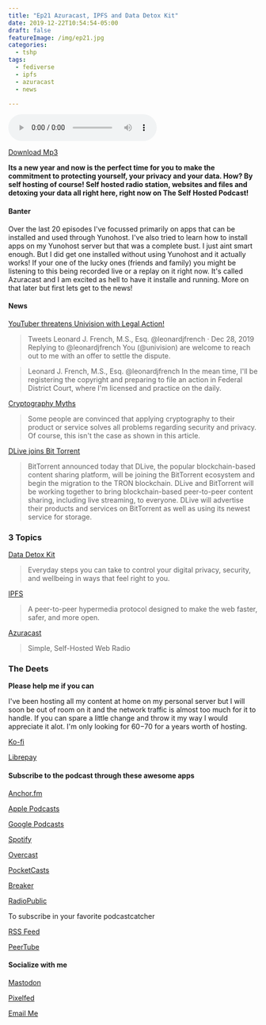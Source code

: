 ```yaml
---
title: "Ep21 Azuracast, IPFS and Data Detox Kit"
date: 2019-12-22T10:54:54-05:00
draft: false
featureImage: /img/ep21.jpg 
categories:
  - tshp
tags:
  - fediverse
  - ipfs
  - azuracast
  - news

---
```


<audio controls>
    <source src="https://archive.org/download/tshp-Ep21/tshp-Ep21.mp3">
    </audio>

[Download Mp3](https://archive.org/download/tshp-Ep21/tshp-Ep21.mp3) 

**Its a new year and now is the perfect time for you to make the commitment to protecting yourself, your privacy and your data. How? By self hosting of course! Self hosted radio station, websites and files and detoxing your data all right here, right now on The Self Hosted Podcast!**

#### Banter
Over the last 20 episodes I've focussed primarily on apps that can be installed and used through Yunohost. I've also tried to learn how to install apps on my Yunohost server but that was a complete bust. I just aint smart enough. But I did get one installed without using Yunohost and it actually works! If your one of the lucky ones (friends and family) you might be listening to this being recorded live or a replay on it right now. It's called Azuracast and I am excited as hell to have it installe and running. More on that later but first lets get to the news!
#### News
[YouTuber threatens Univision with Legal Action!](https://reclaimthenet.org/leonard-french-univsion-dmca-copyright/)

>Tweets
Leonard J. French, M.S., Esq. @leonardjfrench
 · Dec 28, 2019
Replying to @leonardjfrench
You (@univision) are welcome to reach out to me with an offer to settle the dispute.

>Leonard J. French, M.S., Esq. @leonardjfrench
In the mean time, I'll be registering the copyright and preparing to file an action in Federal District Court, where I'm licensed and practice on the daily.

[Cryptography Myths](https://infosec-handbook.eu/blog/crypto-myths/)

>Some people are convinced that applying cryptography to their product or service solves all problems regarding security and privacy. Of course, this isn't the case as shown in this article.

[DLive joins Bit Torrent](https://community.dlive.tv/2019/12/30/dlive-joins-bittorrent-ecosystem-and-begins-migration-to-tron-blockchain/)

>BitTorrent announced today that DLive, the popular blockchain-based content sharing platform, will be joining the BitTorrent ecosystem and begin the migration to the TRON blockchain. DLive and BitTorrent will be working together to bring blockchain-based peer-to-peer content sharing, including live streaming, to everyone. DLive will advertise their products and services on BitTorrent as well as using its newest service for storage.
### 3 Topics
[Data Detox Kit](https://datadetoxkit.org/en/home)

>Everyday steps you can take to control your digital privacy, security, and wellbeing in ways that feel right to you.

[IPFS](https://ipfs.io)

>A peer-to-peer hypermedia protocol designed to make the web faster, safer, and more open.

[Azuracast](https://www.azuracast.com/)

>Simple, Self-Hosted Web Radio 

### The Deets
**Please help me if you can**

I've been hosting all my content at home on my personal server but I will soon be out of room on it and the network traffic is almost too much for it to handle. If you can spare a little change and throw it my way I would appreciate it alot. I'm only looking for $60-$70 for a years worth of hosting.

[Ko-fi](https://ko-fi.com/F2F212XG4)

[Librepay](https://liberapay.com/UnkleBonehead/donate) 
#### Subscribe to the podcast through these awesome apps
[Anchor.fm](https://anchor.fm/tshp) 

[Apple Podcasts](https://podcasts.apple.com/us/podcast/the-self-hosted-podcast/id1475373050?uo=4)

[Google Podcasts](https://www.google.com/podcasts?feed=aHR0cHM6Ly9hbmNob3IuZm0vcy9kMTY2MzljL3BvZGNhc3QvcnNz) 

[Spotify](https://open.spotify.com/show/74hCRKAt2WcjbUzaI2sEwS)

[Overcast](https://overcast.fm/itunes1475373050/the-self-hosted-podcast) 

[PocketCasts](https://pca.st/95Qa) 

[Breaker](https://www.breaker.audio/the-self-hosted-podcast) 

[RadioPublic](https://radiopublic.com/the-self-hosted-podcast-6pV35L)

To subscribe in your favorite podcastcatcher 

[RSS Feed](https://anchor.fm/s/d16639c/podcast/rss) 

[PeerTube](https://peertube.boneheadmedia.com) 

#### Socialize with me
[Mastodon](https://mastodon.social/@unklebonehead) 

[Pixelfed](https://pixelfed.social/unklebonehead) 

[Email Me](mailto:unklebonehead@nixnet.email) 